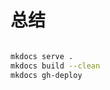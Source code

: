 # 总结

```bash

mkdocs serve .
mkdocs build --clean
mkdocs gh-deploy

```



























